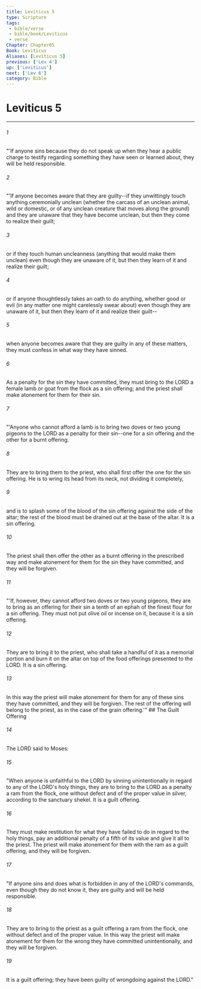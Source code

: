 ```yaml
---
title: Leviticus 5
type: Scripture
tags:
 - bible/verse
 - bible/book/Leviticus
 - verse
Chapter: Chapter05
Book: Leviticus
Aliases: [Leviticus 5]
previous: ['Lev 4']
up: ['Leviticus']
next: ['Lev 6']
category: Bible
---
```

# Leviticus 5

***


###### 1 
"'If anyone sins because they do not speak up when they hear a public charge to testify regarding something they have seen or learned about, they will be held responsible. 

###### 2 
"'If anyone becomes aware that they are guilty--if they unwittingly touch anything ceremonially unclean (whether the carcass of an unclean animal, wild or domestic, or of any unclean creature that moves along the ground) and they are unaware that they have become unclean, but then they come to realize their guilt; 

###### 3 
or if they touch human uncleanness (anything that would make them unclean) even though they are unaware of it, but then they learn of it and realize their guilt; 

###### 4 
or if anyone thoughtlessly takes an oath to do anything, whether good or evil (in any matter one might carelessly swear about) even though they are unaware of it, but then they learn of it and realize their guilt-- 

###### 5 
when anyone becomes aware that they are guilty in any of these matters, they must confess in what way they have sinned. 

###### 6 
As a penalty for the sin they have committed, they must bring to the LORD a female lamb or goat from the flock as a sin offering; and the priest shall make atonement for them for their sin. 

###### 7 
"'Anyone who cannot afford a lamb is to bring two doves or two young pigeons to the LORD as a penalty for their sin--one for a sin offering and the other for a burnt offering. 

###### 8 
They are to bring them to the priest, who shall first offer the one for the sin offering. He is to wring its head from its neck, not dividing it completely, 

###### 9 
and is to splash some of the blood of the sin offering against the side of the altar; the rest of the blood must be drained out at the base of the altar. It is a sin offering. 

###### 10 
The priest shall then offer the other as a burnt offering in the prescribed way and make atonement for them for the sin they have committed, and they will be forgiven. 

###### 11 
"'If, however, they cannot afford two doves or two young pigeons, they are to bring as an offering for their sin a tenth of an ephah of the finest flour for a sin offering. They must not put olive oil or incense on it, because it is a sin offering. 

###### 12 
They are to bring it to the priest, who shall take a handful of it as a memorial portion and burn it on the altar on top of the food offerings presented to the LORD. It is a sin offering. 

###### 13 
In this way the priest will make atonement for them for any of these sins they have committed, and they will be forgiven. The rest of the offering will belong to the priest, as in the case of the grain offering.'" ## The Guilt Offering 

###### 14 
The LORD said to Moses: 

###### 15 
"When anyone is unfaithful to the LORD by sinning unintentionally in regard to any of the LORD's holy things, they are to bring to the LORD as a penalty a ram from the flock, one without defect and of the proper value in silver, according to the sanctuary shekel. It is a guilt offering. 

###### 16 
They must make restitution for what they have failed to do in regard to the holy things, pay an additional penalty of a fifth of its value and give it all to the priest. The priest will make atonement for them with the ram as a guilt offering, and they will be forgiven. 

###### 17 
"If anyone sins and does what is forbidden in any of the LORD's commands, even though they do not know it, they are guilty and will be held responsible. 

###### 18 
They are to bring to the priest as a guilt offering a ram from the flock, one without defect and of the proper value. In this way the priest will make atonement for them for the wrong they have committed unintentionally, and they will be forgiven. 

###### 19 
It is a guilt offering; they have been guilty of wrongdoing against the LORD." 

